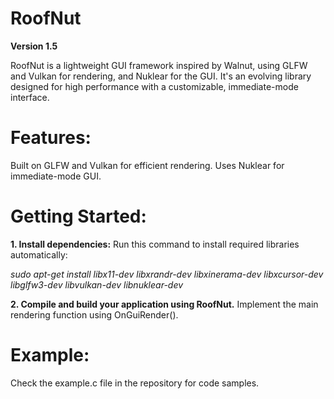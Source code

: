 # RoofNut

**Version 1.5**

RoofNut is a lightweight GUI framework inspired by Walnut, using GLFW and Vulkan for rendering, and Nuklear for the GUI. It's an evolving library designed for high performance with a customizable, immediate-mode interface.

# Features:
Built on GLFW and Vulkan for efficient rendering.
Uses Nuklear for immediate-mode GUI.
# Getting Started:

**1. Install dependencies:**
Run this command to install required libraries automatically:

*sudo apt-get install libx11-dev libxrandr-dev libxinerama-dev libxcursor-dev libglfw3-dev libvulkan-dev libnuklear-dev*

**2. Compile and build your application using RoofNut.**
Implement the main rendering function using OnGuiRender().

# Example:
Check the example.c file in the repository for code samples.
